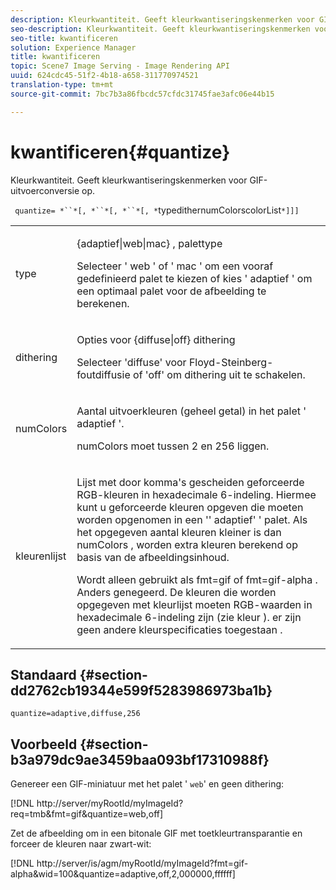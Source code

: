 ```yaml
---
description: Kleurkwantiteit. Geeft kleurkwantiseringskenmerken voor GIF-uitvoerconversie op.
seo-description: Kleurkwantiteit. Geeft kleurkwantiseringskenmerken voor GIF-uitvoerconversie op.
seo-title: kwantificeren
solution: Experience Manager
title: kwantificeren
topic: Scene7 Image Serving - Image Rendering API
uuid: 624cdc45-51f2-4b18-a658-311770974521
translation-type: tm+mt
source-git-commit: 7bc7b3a86fbcdc57cfdc31745fae3afc06e44b15

---
```



# kwantificeren{#quantize}

Kleurkwantiteit. Geeft kleurkwantiseringskenmerken voor GIF-uitvoerconversie op.

` quantize= *``*[, *``*[, *``*[, *`typedithernumColorscolorList`*]]]`

<table id="simpletable_6BF155FCB8224E7EBFC8D8375AD26A71"> 
 <tr class="strow"> 
  <td class="stentry"> <p> <span class="codeph"> <span class="varname"> type </span></span> </p> </td> 
  <td class="stentry"> <p> <span class="codeph"> {adaptief|web|mac} </span> , palettype </p> <p>Selecteer ' <span class="codeph"> web </span>' of ' <span class="codeph"> mac </span>' om een vooraf gedefinieerd palet te kiezen of kies ' <span class="codeph"> adaptief </span>' om een optimaal palet voor de afbeelding te berekenen. </p> </td> 
 </tr> 
 <tr class="strow"> 
  <td class="stentry"> <p> <span class="codeph"> <span class="varname"> dithering </span></span> </p> </td> 
  <td class="stentry"> <p> <span class="codeph"> Opties voor {diffuse|off} </span> dithering </p> <p>Selecteer 'diffuse' voor Floyd-Steinberg-foutdiffusie of 'off' om dithering uit te schakelen. </p> </td> 
 </tr> 
 <tr class="strow"> 
  <td class="stentry"> <p> <span class="codeph"> <span class="varname"> numColors </span></span> </p> </td> 
  <td class="stentry"> <p>Aantal uitvoerkleuren (geheel getal) in het palet ' <span class="codeph"> adaptief </span>'. </p> <p> <span class="codeph"> <span class="varname"> numColors </span> </span> moet tussen 2 en 256 liggen. </p> </td> 
 </tr> 
 <tr class="strow"> 
  <td class="stentry"> <p> <span class="codeph"> <span class="varname"> kleurenlijst </span></span> </p> </td> 
  <td class="stentry"> <p>Lijst met door komma's gescheiden geforceerde RGB-kleuren in hexadecimale 6-indeling. Hiermee kunt u geforceerde kleuren opgeven die moeten worden opgenomen in een '' <span class="codeph"> adaptief' </span>' palet. Als het opgegeven aantal kleuren kleiner is dan <span class="codeph"> numColors </span>, worden extra kleuren berekend op basis van de afbeeldingsinhoud. </p> <p>Wordt alleen gebruikt als <span class="codeph"> fmt=gif </span> of <span class="codeph"> fmt=gif-alpha </span>. Anders genegeerd. De kleuren die worden opgegeven met <span class="codeph"> kleurlijst <span class="varname"> </span> moeten RGB-waarden in hexadecimale 6-indeling zijn (zie </span> kleur <span class="codeph"> </span>). er zijn geen andere kleurspecificaties toegestaan . </p> </td> 
 </tr> 
</table>

## Standaard {#section-dd2762cb19344e599f5283986973ba1b}

`quantize=adaptive,diffuse,256`

## Voorbeeld {#section-b3a979dc9ae3459baa093bf17310988f}

Genereer een GIF-miniatuur met het palet &#39; `web`&#39; en geen dithering:

[!DNL http://server/myRootId/myImageId?req=tmb&fmt=gif&quantize=web,off]

Zet de afbeelding om in een bitonale GIF met toetkleurtransparantie en forceer de kleuren naar zwart-wit:

[!DNL http://server/is/agm/myRootId/myImageId?fmt=gif-alpha&wid=100&quantize=adaptive,off,2,000000,ffffff]
